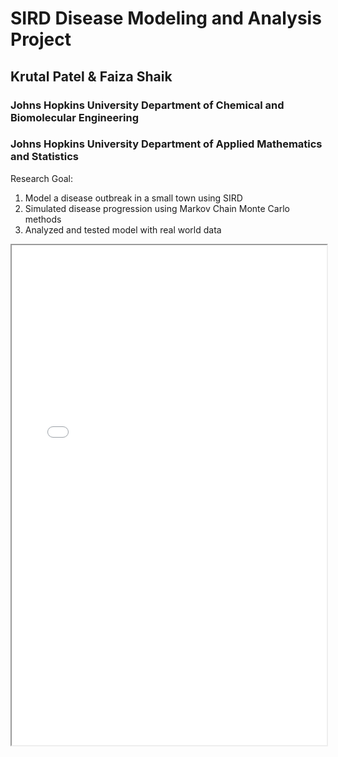 # SIRD Disease Modeling and Analysis Project
## Krutal Patel & Faiza Shaik

### Johns Hopkins University Department of Chemical and Biomolecular Engineering
### Johns Hopkins University Department of Applied Mathematics and Statistics

Research Goal: 
1. Model a disease outbreak in a small town using SIRD
2. Simulated disease progression using Markov Chain Monte Carlo methods
3. Analyzed and tested model with real world data 

<iframe width="100%" height="800" src="file:///C:/Users/disc2/Desktop/SIRD_project.pdf">

